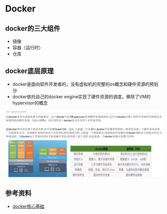 # Docker



## docker的三大组件

- 镜像
- 容器（运行时）
- 仓库



## docker底层原理

- docker是面向软件开发者的，没有虚拟机的完整的os概念和硬件资源的预划分
- docker依托自己的docker engine实现了硬件资源的调度，移除了VM的hypervisor的概念

![](./pictures/docker_vs_vm.png)



## 参考资料

- [docker核心基础](https://www.bilibili.com/video/BV1Vs411E7AR?p=11)


